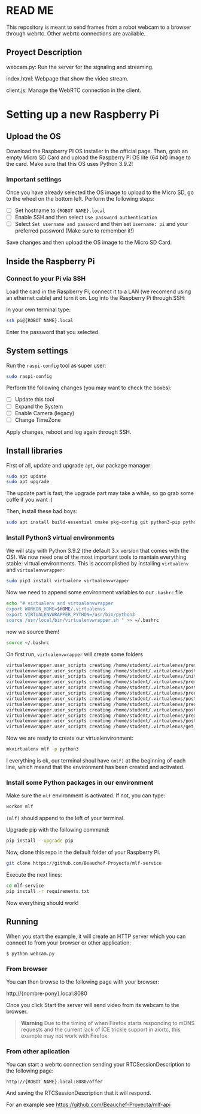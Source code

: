 # READ ME
This repository is meant to send frames from a robot webcam to a browser through webrtc. Other webrtc connections are available.


## Proyect Description
webcam.py: Run the server for the signaling and streaming.

index.html: Webpage that show the video stream.

client.js: Manage the WebRTC connection in the client.

# Setting up a new Raspberry Pi

## Upload the OS

Download the Raspberry PI OS installer in the official page. Then, grab an empty Micro SD Card and upload the Raspberry Pi OS lite (64 bit) image to the card. Make sure that this OS uses Python 3.9.2!

### Important settings 

Once you have already selected the OS image to upload to the Micro SD, go to the wheel on the bottom left. Perform the following steps:

- [ ] Set hostname to `{ROBOT NAME}.local`
- [ ] Enable SSH and then select `Use password authentication`
- [ ] Select `Set username and password` and then set `Username: pi` and your preferred password (Make sure to remember it!)

Save changes and then upload the OS image to the Micro SD Card.

## Inside the Raspberry Pi

### Connect to your Pi via SSH
Load the card in the Raspberry Pi, connect it to a LAN (we recomend using an ethernet cable) and turn it on. Log into the Raspberry Pi through SSH:

In your own terminal type:
```sh
ssh pi@{ROBOT NAME}.local
```
Enter the password that you selected.

## System settings
Run the `raspi-config` tool as super user:
```sh
sudo raspi-config
```

Perform the following changes (you may want to check the boxes):
- [ ] Update this tool
- [ ] Expand the System
- [ ] Enable Camera (legacy)
- [ ] Change TimeZone

Apply changes, reboot and log again through SSH.

## Install libraries


First of all, update and upgrade `apt`, our package manager:
```sh
sudo apt update
sudo apt upgrade
```
The update part is fast; the upgrade part may take a while, so go grab some coffe if you want :)

Then, install these bad boys:
```sh
sudo apt install build-essential cmake pkg-config git python3-pip python3-dev screen
```

### Install Python3 virtual environments

We will stay with Python 3.9.2 (the default 3.x version that comes with the OS). We now need one of the most important tools to mantain everything stable: virtual environments. This is accomplished by installing `virtualenv` and `virtualenvwrapper`:

```sh
sudo pip3 install virtualenv virtualenvwrapper
```

Now we need to append some environment variables to our `.bashrc` file
```sh
echo "# virtualenv and virtualenvwrapper
export WORKON_HOME=$HOME/.virtualenvs
export VIRTUALENVWRAPPER_PYTHON=/usr/bin/python3
source /usr/local/bin/virtualenvwrapper.sh " >> ~/.bashrc
```

now we source them!
```sh
source ~/.bashrc
```
On first run, `virtualenvwrapper` will create some folders
```sh
virtualenvwrapper.user_scripts creating /home/student/.virtualenvs/premkproject
virtualenvwrapper.user_scripts creating /home/student/.virtualenvs/postmkproject
virtualenvwrapper.user_scripts creating /home/student/.virtualenvs/initialize
virtualenvwrapper.user_scripts creating /home/student/.virtualenvs/premkvirtualenv
virtualenvwrapper.user_scripts creating /home/student/.virtualenvs/postmkvirtualenv
virtualenvwrapper.user_scripts creating /home/student/.virtualenvs/prermvirtualenv
virtualenvwrapper.user_scripts creating /home/student/.virtualenvs/postrmvirtualenv
virtualenvwrapper.user_scripts creating /home/student/.virtualenvs/predeactivate
virtualenvwrapper.user_scripts creating /home/student/.virtualenvs/postdeactivate
virtualenvwrapper.user_scripts creating /home/student/.virtualenvs/preactivate
virtualenvwrapper.user_scripts creating /home/student/.virtualenvs/postactivate
virtualenvwrapper.user_scripts creating /home/student/.virtualenvs/get_env_details
```
Now we are ready to create our virtualenvironment:
```sh
mkvirtualenv mlf -p python3
```
I everything is ok, our terminal shoul have `(mlf)` at the beginning of each line, which meand that the environment has been created and activated.

### Install some Python packages in our environment

Make sure the `mlf` environment is activated. If not, you can type:
```sh
workon mlf
```
`(mlf)` should append to the left of your terminal.

Upgrade pip with the following command:
```sh
pip install --upgrade pip
```
Now, clone this repo in the default folder of your Raspberry Pi.
```sh
git clone https://github.com/Beauchef-Proyecta/mlf-service
```
Execute the next lines:
```sh
cd mlf-service
pip install -r requirements.txt
```

Now everything should work!

## Running 

When you start the example, it will create an HTTP server which you can connect to from your browser or other application:

    $ python webcam.py

### From browser

You can then browse to the following page with your browser:

http://{nombre-pony}.local:8080

Once you click Start the server will send video from its webcam to the browser.

> **Warning** Due to the timing of when Firefox starts responding to mDNS requests and the current lack of ICE trickle support in aiortc, this example may not work with Firefox.

### From other aplication

You can start a webrtc connection sending your RTCSessionDescription to the following page:

    http://{ROBOT NAME}.local:8080/offer

And saving the RTCSessionDescription that it will respond.

For an example see https://github.com/Beauchef-Proyecta/mlf-api


